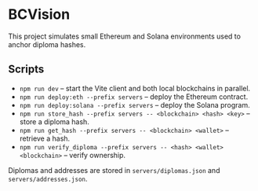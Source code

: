 # BCVision

This project simulates small Ethereum and Solana environments used to anchor diploma hashes.

## Scripts

- `npm run dev` – start the Vite client and both local blockchains in parallel.
- `npm run deploy:eth --prefix servers` – deploy the Ethereum contract.
- `npm run deploy:solana --prefix servers` – deploy the Solana program.
- `npm run store_hash --prefix servers -- <blockchain> <hash> <key>` – store a diploma hash.
- `npm run get_hash --prefix servers -- <blockchain> <wallet>` – retrieve a hash.
- `npm run verify_diploma --prefix servers -- <hash> <wallet> <blockchain>` – verify ownership.

Diplomas and addresses are stored in `servers/diplomas.json` and `servers/addresses.json`.
